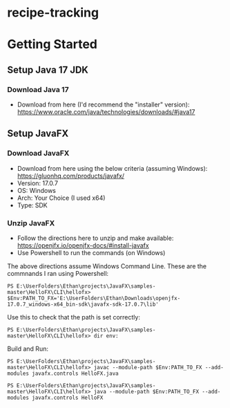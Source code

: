 # recipe-tracking
# Getting Started
## Setup Java 17 JDK
### Download Java 17
- Download from here (I'd recommend the "installer" version): https://www.oracle.com/java/technologies/downloads/#java17
## Setup JavaFX
### Download JavaFX
- Download from here using the below criteria (assuming Windows): https://gluonhq.com/products/javafx/
- Version: 17.0.7
- OS: Windows
- Arch: Your Choice (I used x64)
- Type: SDK
### Unzip JavaFX
- Follow the directions here to unzip and make available: https://openjfx.io/openjfx-docs/#install-javafx
- Use Powershell to run the commands (on Windows)
  
The above directions assume Windows Command Line. These are the commnands I ran using Powershell:
```
PS E:\UserFolders\Ethan\projects\JavaFX\samples-master\HelloFX\CLI\hellofx> $Env:PATH_TO_FX='E:\UserFolders\Ethan\Downloads\openjfx-17.0.7_windows-x64_bin-sdk\javafx-sdk-17.0.7\lib'
```
Use this to check that the path is set correctly:
```
PS E:\UserFolders\Ethan\projects\JavaFX\samples-master\HelloFX\CLI\hellofx> dir env:
```
Build and Run:
```
PS E:\UserFolders\Ethan\projects\JavaFX\samples-master\HelloFX\CLI\hellofx> javac --module-path $Env:PATH_TO_FX --add-modules javafx.controls HelloFX.java
```
```
PS E:\UserFolders\Ethan\projects\JavaFX\samples-master\HelloFX\CLI\hellofx> java --module-path $Env:PATH_TO_FX --add-modules javafx.controls HelloFX
```
